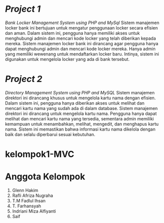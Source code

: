 # *Project 1*
*Bank Locker Management System using PHP and MySql*
Sistem manajemen locker bank ini bertujuan untuk mengatur penggunaan locker secara efisien dan aman. Dalam sistem ini, pengguna hanya memiliki akses untuk menghubungi admin dan mencari kode locker yang telah diberikan kepada mereka. Sistem manajemen locker bank ini dirancang agar pengguna hanya dapat menghubungi admin dan mencari kode locker mereka. Hanya admin yang memiliki wewenang untuk mendaftarkan locker baru. Intinya, sistem ini digunakan untuk mengelola locker yang ada di bank tersebut.

# *Project 2*
*⁠Directory Management System using PHP and MySQL*
Sistem manajemen direktori ini dirancang khusus untuk mengelola kartu nama dengan efisien. Dalam sistem ini, pengguna hanya diberikan akses untuk melihat dan mencari kartu nama yang sudah ada di dalam database. Sistem manajemen direktori ini dirancang untuk mengelola kartu nama. Pengguna hanya dapat melihat dan mencari kartu nama yang tersedia, sementara admin memiliki kemampuan untuk menambahkan, melihat, mengedit, dan menghapus kartu nama. Sistem ini memastikan bahwa informasi kartu nama dikelola dengan baik dan selalu diperbarui sesuai kebutuhan.

# kelompok1-MVC

# Anggota Kelompok
1. Glenn Hakim
2. Rafli Afriza Nugraha
3. T.M Fadlul Ihsan
4. T. Farhansyah
5. Indriani Miza Alfiyanti
6. Saif
